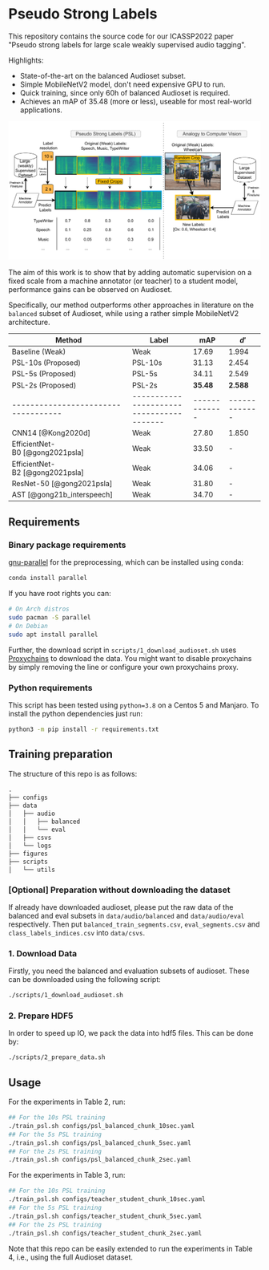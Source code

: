 # Pseudo Strong Labels

This repository contains the source code for our ICASSP2022 paper "Pseudo strong labels for large scale weakly supervised audio tagging".

Highlights:

* State-of-the-art on the balanced Audioset subset.
* Simple MobileNetV2 model, don't need expensive GPU to run.
* Quick training, since only 60h of balanced Audioset is required.
* Achieves an mAP of 35.48 (more or less), useable for most real-world applications.


![PSL Architecture](figures/PSL.png)

The aim of this work is to show that by adding automatic supervision on a fixed scale from a machine annotator (or teacher) to a student model, performance gains can be observed on Audioset.

Specifically, our method outperforms other approaches in literature on the ``balanced`` subset of Audioset, while using a rather simple MobileNetV2 architecture.


| Method                            | Label                                  | mAP         | $d'$        |
| --------------------------------- | -------------------------------------- | ----------- | ----------- |
| Baseline (Weak)                   | Weak                                   | 17.69       | 1.994       |
| PSL-10s (Proposed)                | PSL-10s                                | 31.13       | 2.454       |
| PSL-5s (Proposed)                 | PSL-5s                                 | 34.11       | 2.549       |
| PSL-2s (Proposed)                 | PSL-2s                                 | **35.48**   | **2.588**   |
|-----------------------------------|----------------------------------------|-------------|-------------|
| CNN14 [@Kong2020d]                | Weak                                   | 27.80       | 1.850       |
| EfficientNet-B0 [@gong2021psla]   | Weak                                   | 33.50       | \-          |
| EfficientNet-B2 [@gong2021psla]   | Weak                                   | 34.06       | \-          |
| ResNet-50 [@gong2021psla]         | Weak                                   | 31.80       | \-          |
| AST [@gong21b_interspeech]        | Weak                                   | 34.70       | \-          |



## Requirements


### Binary package requirements

[gnu-parallel](https://www.gnu.org/software/parallel/) for the preprocessing, which can be installed using conda:

```bash
conda install parallel
```

If you have root rights you can:


```bash
# On Arch distros
sudo pacman -S parallel 
# On Debian
sudo apt install parallel
```

Further, the download script in `scripts/1_download_audioset.sh` uses [Proxychains](https://github.com/haad/proxychains) to download the data. You might want to disable proxychains by simply removing the line or configure your own proxychains proxy.

### Python requirements

This script has been tested using `python=3.8` on a Centos 5 and Manjaro.
To install the python dependencies just run:

```bash
python3 -m pip install -r requirements.txt
```


## Training preparation

The structure of this repo is as follows:

```
.
├── configs
├── data
│   ├── audio
│   │   ├── balanced
│   │   └── eval
│   ├── csvs
│   └── logs
├── figures
├── scripts
│   └── utils
```

### [Optional] Preparation without downloading the dataset

If already have downloaded audioset, please put the raw data of the balanced and eval subsets in `data/audio/balanced` and `data/audio/eval` respectively.
Then put `balanced_train_segments.csv`, `eval_segments.csv` and `class_labels_indices.csv` into `data/csvs`.

### 1. Download Data

Firstly, you need the balanced and evaluation subsets of audioset. 
These can be downloaded using the following script:

```bash
./scripts/1_download_audioset.sh
```

### 2. Prepare HDF5 

In order to speed up IO, we pack the data into hdf5 files.
This can be done by:

```bash
./scripts/2_prepare_data.sh
```

## Usage


For the experiments in Table 2, run:

```bash
## For the 10s PSL training
./train_psl.sh configs/psl_balanced_chunk_10sec.yaml
## For the 5s PSL training
./train_psl.sh configs/psl_balanced_chunk_5sec.yaml
## For the 2s PSL training
./train_psl.sh configs/psl_balanced_chunk_2sec.yaml
```

For the experiments in Table 3, run:

```bash
## For the 10s PSL training
./train_psl.sh configs/teacher_student_chunk_10sec.yaml
## For the 5s PSL training
./train_psl.sh configs/teacher_student_chunk_5sec.yaml
## For the 2s PSL training
./train_psl.sh configs/teacher_student_chunk_2sec.yaml
```

Note that this repo can be easily extended to run the experiments in Table 4, i.e., using the full Audioset dataset.


